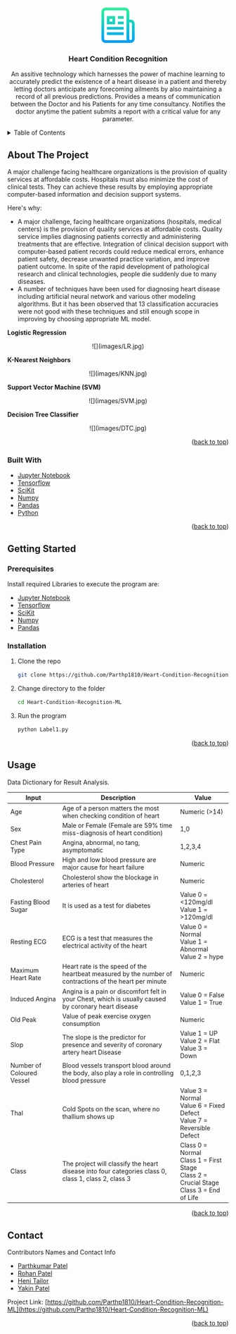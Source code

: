 <div id="top"></div>

<!-- PROJECT LOGO -->
<br />
<div align="center">
  <a href="https://github.com/Parthp1810/Heart-Condition-Recognition-ML">
    <img src="images/logo.png" alt="Logo" width="80" height="80">
  </a>

<h3 align="center">Heart Condition Recognition</h3>

  <p align="center">
    An assitive technology which harnesses the power of machine learning to accurately predict the existence of a heart disease in a patient and thereby letting doctors anticipate any forecoming ailments by also maintaining a record of all previous predictions. Provides a means of communication between the Doctor and his Patients for any time consultancy. Notifies the doctor anytime the patient submits a report with a critical value for any parameter.
  </p>
</div>



<!-- TABLE OF CONTENTS -->
<details>
  <summary>Table of Contents</summary>
  <ol>
    <li>
      <a href="#about-the-project">About The Project</a>
      <ul>
        <li><a href="#built-with">Built With</a></li>
      </ul>
    </li>
    <li>
      <a href="#getting-started">Getting Started</a>
      <ul>
        <li><a href="#prerequisites">Prerequisites</a></li>
        <li><a href="#installation">Installation</a></li>
      </ul>
    </li>
    <li><a href="#usage">Usage</a></li>
    <li><a href="#contact">Contact</a></li>
  </ol>
</details>



<!-- ABOUT THE PROJECT -->
## About The Project

A major challenge facing healthcare organizations is the provision of quality services at affordable costs. Hospitals must also minimize the cost of clinical tests. They can achieve these results by employing appropriate computer-based information and decision support systems.
	
Here's why:
* A major challenge, facing healthcare organizations (hospitals, medical centers) is the provision of quality services at affordable costs. Quality service implies diagnosing patients correctly and administering treatments that are effective. Integration of clinical decision support with computer-based patient records could reduce medical errors, enhance patient safety, decrease unwanted practice variation, and improve patient outcome. In spite of the rapid development of pathological research and clinical technologies, people die suddenly due to many diseases.
* A number of techniques have been used for diagnosing heart disease including artificial neural network and various other modeling algorithms. But it has been observed that 13 classification accuracies were not good with these techniques and still enough scope in improving by choosing appropriate ML model.

**Logistic Regression** <br />
<div align="center">
	<p>![](images/LR.jpg) <br /></p>
</div>

**K-Nearest Neighbors** <br />
<div align="center">
	![](images/KNN.jpg) <br />
</div>

**Support Vector Machine (SVM)** <br />
<div align="center">
	![](images/SVM.jpg) <br />
</div>

**Decision Tree Classifier** <br />
<div align="center">
	![](images/DTC.jpg) <br />
</div>

<p align="right">(<a href="#top">back to top</a>)</p>



### Built With

* [Jupyter Notebook](https://jupyter.org/)
* [Tensorflow](https://www.tensorflow.org/)
* [SciKit](https://scikit-learn.org/)
* [Numpy](https://numpy.org/)
* [Pandas](https://pandas.pydata.org/)
* [Python](https://www.python.org/)

<p align="right">(<a href="#top">back to top</a>)</p>



<!-- GETTING STARTED -->
## Getting Started

### Prerequisites

Install required Libraries to execute the program are:
* [Jupyter Notebook](https://jupyter.org/)
* [Tensorflow](https://www.tensorflow.org/)
* [SciKit](https://scikit-learn.org/)
* [Numpy](https://numpy.org/)
* [Pandas](https://pandas.pydata.org/)

### Installation

1. Clone the repo
   ```sh
   git clone https://github.com/Parthp1810/Heart-Condition-Recognition-ML.git
   ```
2. Change directory to the folder
   ```sh
   cd Heart-Condition-Recognition-ML
   ```
3. Run the program
   ```sh
   python Label1.py
   ```

<p align="right">(<a href="#top">back to top</a>)</p>



<!-- USAGE EXAMPLES -->
## Usage

Data Dictionary for Result Analysis.

| Input | Description | Value |
| --------------- | --------------- | --------------- |
| Age | Age of a person matters the most when checking condition of heart | Numeric (>14) |
| Sex | Male or Female (Female are 59% time miss-diagnosis of heart condition) | 1,0 |
| Chest Pain Type | Angina, abnormal, no tang, asymptomatic | 1,2,3,4 |
| Blood Pressure | High and low blood pressure are major cause for heart failure | Numeric |
| Cholesterol | Cholesterol show the blockage in arteries of heart | Numeric |
| Fasting Blood Sugar | It is used as a test for diabetes | Value 0 = <120mg/dl <br /> Value 1 = >120mg/dl |
| Resting ECG | ECG is a test that measures the electrical activity of the heart | Value 0 = Normal <br /> Value 1 = Abnormal <br /> Value 2 = hype |
| Maximum Heart Rate | Heart rate is the speed of the heartbeat measured by the number of contractions of the heart per minute | Numeric |
| Induced Angina | Angina is a pain or discomfort felt in your Chest, which is usually caused by coronary heart disease | Value 0 = False <br /> Value 1 = True |
| Old Peak | Value of peak exercise oxygen consumption | Numeric |
| Slop | The slope is the predictor for presence and severity of coronary artery heart Disease | Value 1 = UP <br /> Value 2 = Flat <br /> Value 3 = Down |
| Number of Coloured Vessel | Blood vessels transport blood around the body, also play a role in controlling blood pressure | 0,1,2,3 |
| Thal | Cold Spots on the scan, where no thallium shows up | Value 3 = Normal <br /> Value 6 = Fixed Defect <br /> Value 7 = Reversible Defect |
| Class | The project will classify the heart disease into four categories class 0, class 1, class 2, class 3 | Class 0 = Normal <br /> Class 1 = First Stage <br /> Class 2 = Crucial Stage<br /> Class 3 = End of Life |

<p align="right">(<a href="#top">back to top</a>)</p>


<!-- CONTACT -->
## Contact

Contributors Names and Contact Info

* [Parthkumar Patel](https://www.linkedin.com/in/parthp1810/)
* [Rohan Patel](https://www.linkedin.com/in/rohan-patel-685941211/)
* [Heni Tailor]()
* [Yakin Patel](https://www.linkedin.com/in/yakin-patel-566369188/)

Project Link: [https://github.com/Parthp1810/Heart-Condition-Recognition-ML](https://github.com/Parthp1810/Heart-Condition-Recognition-ML)

<p align="right">(<a href="#top">back to top</a>)</p>

